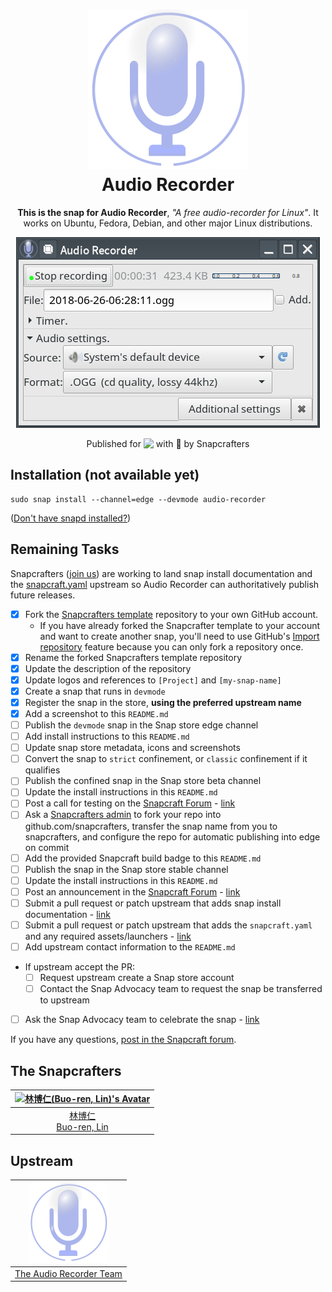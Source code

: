<h1 align="center">
  <img src="snap/gui/audio-recorder.svg" alt="Audio Recorder's Application Icon" title="Audio Recorder's Application Icon" style="height: 256px">
  <br />
  Audio Recorder
</h1>

<p align="center"><b>This is the snap for Audio Recorder</b>, <i>"A free audio-recorder for Linux"</i>. It works on Ubuntu, Fedora, Debian, and other major Linux
distributions.</p>

<!-- Uncomment and modify this when you are provided a build status badge
<p align="center">
<a href="https://build.snapcraft.io/user/snapcrafters/fork-and-rename-me"><img src="https://build.snapcraft.io/badge/snapcrafters/fork-and-rename-me.svg" alt="Snap Status"></a>
</p>
-->

<div align='center'>
	<img src='snap/screenshots/view-main-recording.png' alt='Screenshot of the Snapped Application' title='Screenshot of the Snapped Application' />
</div>

<p align="center">Published for <img src="http://anything.codes/slack-emoji-for-techies/emoji/tux.png" align="top" width="24" /> with 💝 by Snapcrafters</p>

## Installation (not available yet)

    sudo snap install --channel=edge --devmode audio-recorder

([Don't have snapd installed?](https://snapcraft.io/docs/core/install))

## Remaining Tasks

Snapcrafters ([join us](https://forum.snapcraft.io/t/join-snapcrafters/1325)) are working to land snap install documentation and the [snapcraft.yaml](https://github.com/snapcrafters/fork-and-rename-me/blob/master/snap/snapcraft.yaml) upstream so Audio Recorder can authoritatively publish future releases.

  - [x] Fork the [Snapcrafters template](https://github.com/snapcrafters/fork-and-rename-me) repository to your own GitHub account.
    - If you have already forked the Snapcrafter template to your account and want to create another snap, you'll need to use GitHub's [Import repository](https://github.com/new/import) feature because you can only fork a repository once.
  - [x] Rename the forked Snapcrafters template repository
  - [x] Update the description of the repository
  - [x] Update logos and references to `[Project]` and `[my-snap-name]`
  - [x] Create a snap that runs in `devmode`
  - [x] Register the snap in the store, **using the preferred upstream name**
  - [x] Add a screenshot to this `README.md`
  - [ ] Publish the `devmode` snap in the Snap store edge channel
  - [ ] Add install instructions to this `README.md`
  - [ ] Update snap store metadata, icons and screenshots
  - [ ] Convert the snap to `strict` confinement, or `classic` confinement if it qualifies
  - [ ] Publish the confined snap in the Snap store beta channel
  - [ ] Update the install instructions in this `README.md`
  - [ ] Post a call for testing on the [Snapcraft Forum](https://forum.snapcraft.io) - [link]()
  - [ ] Ask a [Snapcrafters admin](https://github.com/orgs/snapcrafters/people?query=%20role%3Aowner) to fork your repo into github.com/snapcrafters, transfer the snap name from you to snapcrafters, and configure the repo for automatic publishing into edge on commit
  - [ ] Add the provided Snapcraft build badge to this `README.md`
  - [ ] Publish the snap in the Snap store stable channel
  - [ ] Update the install instructions in this `README.md`
  - [ ] Post an announcement in the [Snapcraft Forum](https://forum.snapcraft.io) - [link]()
  - [ ] Submit a pull request or patch upstream that adds snap install documentation - [link]()
  - [ ] Submit a pull request or patch upstream that adds the `snapcraft.yaml` and any required assets/launchers - [link]()
  - [ ] Add upstream contact information to the `README.md`  
  - If upstream accept the PR:
    - [ ] Request upstream create a Snap store account
    - [ ] Contact the Snap Advocacy team to request the snap be transferred to upstream
  - [ ] Ask the Snap Advocacy team to celebrate the snap - [link]()

If you have any questions, [post in the Snapcraft forum](https://forum.snapcraft.io).

## The Snapcrafters

| [![林博仁(Buo-ren, Lin)'s Avatar](https://www.gravatar.com/avatar/66a5b84972e73e895d5d68d48b1e1e21?size=128)](https://github.com/Lin-Buo-Ren/) |
| :----------------------------------------------------------: |
|   [林博仁<br>Buo-ren, Lin](https://Lin-Buo-Ren.github.io)    |

## Upstream

| [<img src='snap/gui/audio-recorder.svg' style='height: 128px' />](https://launchpad.net/~audio-recorder) |
| :----------------------------------------------------------: |
| [The Audio Recorder Team](https://launchpad.net/~audio-recorder) |
